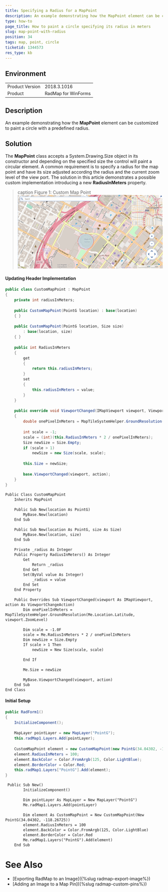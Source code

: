 ```yaml
---
title: Specifying a Radius for a MapPoint
description: An example demonstrating how the MapPoint element can be customized to paint a circle with a predefined radius.  
type: how-to
page_title: How to paint a circle specifying its radius in meters
slug: map-point-with-radius
position: 34
tags: map, point, circle
ticketid: 1344573 
res_type: kb
---
```


## Environment
<table>
	<tr>
		<td>Product Version</td>
		<td>2018.3.1016</td>
	</tr>
	<tr>
		<td>Product</td>
		<td>RadMap for WinForms</td>
	</tr>
</table>


## Description

An example demonstrating how the **MapPoint** element can be customized to paint a circle with a predefined radius.  

## Solution

The **MapPoint** class accepts a System.Drawing.Size object in its constructor and depending on the specified size the control will paint a circular element. A common requirement is to specify a radius for the map point and have its size adjusted according the radius and the current zoom level of the view port. The solution in this article demonstrates a possible custom implementation introducing a new **RadiusInMeters** property.

>caption Figure 1: Custom Map Point
![map-point-with-radius 001](images/map-point-with-radius001.gif)

#### Updating Header Implementation

````C#
public class CustomMapPoint : MapPoint
{
    private int radiusInMeters;

    public CustomMapPoint(PointG location) : base(location)
    { }

    public CustomMapPoint(PointG location, Size size) 
        : base(location, size)
    { }

    public int RadiusInMeters
    {
        get
        {
            return this.radiusInMeters;
        }
        set
        {
            this.radiusInMeters = value;
        }
    }

    public override void ViewportChanged(IMapViewport viewport, ViewportChangeAction action)
    {
        double onePixelInMeters = MapTileSystemHelper.GroundResolution(this.Location.Latitude, viewport.ZoomLevel);

        int scale = -1;
        scale = (int)(this.RadiusInMeters * 2 / onePixelInMeters);
        Size newSize = Size.Empty;
        if (scale > 1)
            newSize = new Size(scale, scale);

        this.Size = newSize;

        base.ViewportChanged(viewport, action);
    }
}


````
````VB.NET
Public Class CustomMapPoint
    Inherits MapPoint

    Public Sub New(location As PointG)
        MyBase.New(location)
    End Sub

    Public Sub New(location As PointG, size As Size)
        MyBase.New(location, size)
    End Sub

    Private _radius As Integer
    Public Property RadiusInMeters() As Integer
        Get
            Return _radius
        End Get
        Set(ByVal value As Integer)
            _radius = value
        End Set
    End Property

    Public Overrides Sub ViewportChanged(viewport As IMapViewport, action As ViewportChangeAction)
        Dim onePixelInMeters = MapTileSystemHelper.GroundResolution(Me.Location.Latitude, viewport.ZoomLevel)

        Dim scale = -1.0F
        scale = Me.RadiusInMeters * 2 / onePixelInMeters
        Dim newSize = Size.Empty
        If scale > 1 Then
            newSize = New Size(scale, scale)

        End If

		Me.Size = newSize

        MyBase.ViewportChanged(viewport, action)
    End Sub
End Class
````

#### Initial Setup

````C#
public RadForm1()
{
    InitializeComponent();

    MapLayer pointLayer = new MapLayer("PointG");
    this.radMap1.Layers.Add(pointLayer);

    CustomMapPoint element = new CustomMapPoint(new PointG(34.04302, -118.26725));
    element.RadiusInMeters = 100;
    element.BackColor = Color.FromArgb(125, Color.LightBlue);
    element.BorderColor = Color.Red;
    this.radMap1.Layers["PointG"].Add(element);
}

````
````VB.NET
 Public Sub New()
        InitializeComponent()

        Dim pointLayer As MapLayer = New MapLayer("PointG")
        Me.radMap1.Layers.Add(pointLayer)

        Dim element As CustomMapPoint = New CustomMapPoint(New PointG(34.04302, -118.26725))
        element.RadiusInMeters = 100
        element.BackColor = Color.FromArgb(125, Color.LightBlue)
        element.BorderColor = Color.Red
        Me.radMap1.Layers("PointG").Add(element)
    End Sub
````

# See Also
* [Exporting RadMap to an Image]({%slug radmap-export-image%})
* [Adding an Image to a Map Pin]({%slug radmap-custom-pins%})